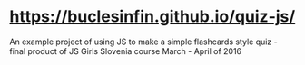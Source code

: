 # https://buclesinfin.github.io/quiz-js/
An example project of using JS to make a simple flashcards style quiz - final product of JS Girls Slovenia course March - April of 2016
